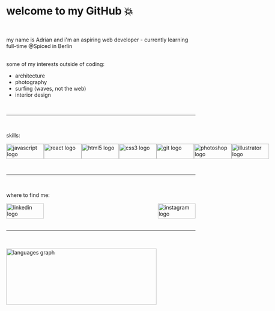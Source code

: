 <h1>welcome to my GitHub 💥</h1>
<br>
<p>my name is Adrian and i'm an aspiring web developer - currently learning full-time @Spiced in Berlin</p>
<br>
  some of my interests outside of coding:
  <ul>
    <li>architecture</li>
    <li>photography</li>
    <li>surfing (waves, not the web)</li>
    <li>interior design</li>
  </ul>
<br>
<hr>
<br>
<p>skills:</p>
<div style="display: flex; justify-content: left;">
  <img src="https://cdn.jsdelivr.net/gh/devicons/devicon/icons/javascript/javascript-original.svg" height="40" width="100" alt="javascript logo"  />
  <img width="12" />
  <img src="https://cdn.jsdelivr.net/gh/devicons/devicon/icons/react/react-original.svg" height="40" width="100" alt="react logo"  />
  <img width="12" />
  <img src="https://cdn.jsdelivr.net/gh/devicons/devicon/icons/html5/html5-original.svg" height="40" width="100" alt="html5 logo"  />
  <img width="12" />
  <img src="https://cdn.jsdelivr.net/gh/devicons/devicon/icons/css3/css3-original.svg" height="40" width="100" alt="css3 logo"  />
  <img width="12" />
  <img src="https://cdn.jsdelivr.net/gh/devicons/devicon/icons/git/git-original.svg" height="40" width="100" alt="git logo"  />
  <img width="12" />
  <br />
  <br />
  <br />
  <img src="https://upload.wikimedia.org/wikipedia/commons/a/af/Adobe_Photoshop_CC_icon.svg" height="40" width="100" alt="photoshop logo"  />
  <img width="12" />
  <img src="https://cdn.jsdelivr.net/gh/devicons/devicon/icons/illustrator/illustrator-plain.svg" height="40" width="100" alt="illustrator logo"  />
</div>
<br>
<hr>
<br>
<p>where to find me:</p>
<div style="display: flex; justify-content: space-between; align="center;">
  <a href="https://www.linkedin.com/in/adrian-ricken/" target="_blank">
    <img src="https://raw.githubusercontent.com/maurodesouza/profile-readme-generator/master/src/assets/icons/social/linkedin/default.svg" width="100" height="40" alt="linkedin logo"  />
  </a>
  <a href="https://www.instagram.com/adrianoparmigiano/" target="_blank">
    <img src="https://raw.githubusercontent.com/maurodesouza/profile-readme-generator/master/src/assets/icons/social/instagram/default.svg" width="100" height="40" alt="instagram logo"  />
  </a>
</div>
<br>
<hr>
<br>
<br>
<div align="left";>
  <img src="https://github-readme-stats.vercel.app/api/top-langs?username=adrianricken&locale=en&hide_title=false&layout=compact&card_width=320&langs_count=5&theme=default&hide_border=false&order=2" height="150" width="400" alt="languages graph"  />
</div>

###

###

###


###
